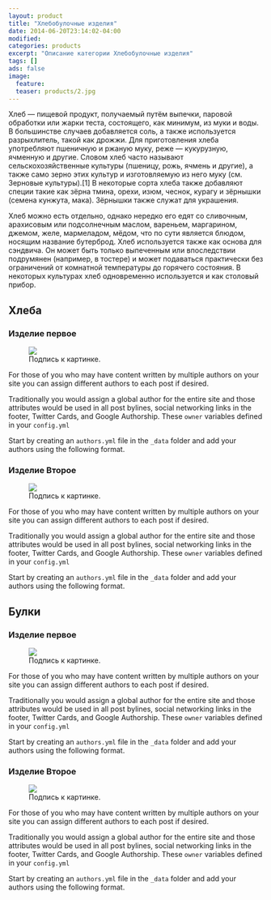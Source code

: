 ```yaml
---
layout: product
title: "Хлебобулочные изделия"
date: 2014-06-20T23:14:02-04:00
modified:
categories: products
excerpt: "Описание категории Хлебобулочные изделия"
tags: []
ads: false
image:
  feature:
  teaser: products/2.jpg
---
```



Хлеб — пищевой продукт, получаемый путём выпечки, паровой обработки или жарки теста, состоящего, как минимум, из муки и воды. В большинстве случаев добавляется соль, а также используется разрыхлитель, такой как дрожжи. Для приготовления хлеба употребляют пшеничную и ржаную муку, реже — кукурузную, ячменную и другие. Словом хлеб часто называют сельскохозяйственные культуры (пшеницу, рожь, ячмень и другие), а также само зерно этих культур и изготовляемую из него муку (см. Зерновые культуры).[1] В некоторые сорта хлеба также добавляют специи такие как зёрна тмина, орехи, изюм, чеснок, курагу и зёрнышки (семена кунжута, мака). Зёрнышки также служат для украшения.

Хлеб можно есть отдельно, однако нередко его едят со сливочным, арахисовым или подсолнечным маслом, вареньем, маргарином, джемом, желе, мармеладом, мёдом, что по сути является блюдом, носящим название бутерброд. Хлеб используется также как основа для сэндвича. Он может быть только выпеченным или впоследствии подрумянен (например, в тостере) и может подаваться практически без ограничений от комнатной температуры до горячего состояния. В некоторых культурах хлеб одновременно используется и как столовый прибор.


## Хлеба

### Изделие первое

<figure>
	<a href="http://placehold.it/900x450.gif"><img src="http://placehold.it/900x450.gif"></a>
	<figcaption>Подпись к картинке.</figcaption>
</figure>


For those of you who may have content written by multiple authors on your site you can assign different authors to each post if desired.

Traditionally you would assign a global author for the entire site and those attributes would be used in all post bylines, social networking links in the footer, Twitter Cards, and Google Authorship. These `owner` variables defined in your `config.yml`

Start by creating an `authors.yml` file in the `_data` folder and add your authors using the following format.

### Изделие Второе

<figure>
	<a href="http://placehold.it/900x450.gif"><img src="http://placehold.it/900x450.gif"></a>
	<figcaption>Подпись к картинке.</figcaption>
</figure>


For those of you who may have content written by multiple authors on your site you can assign different authors to each post if desired.

Traditionally you would assign a global author for the entire site and those attributes would be used in all post bylines, social networking links in the footer, Twitter Cards, and Google Authorship. These `owner` variables defined in your `config.yml`

Start by creating an `authors.yml` file in the `_data` folder and add your authors using the following format.

## Булки

### Изделие первое

<figure>
	<a href="http://placehold.it/900x450.gif"><img src="http://placehold.it/900x450.gif"></a>
	<figcaption>Подпись к картинке.</figcaption>
</figure>


For those of you who may have content written by multiple authors on your site you can assign different authors to each post if desired.

Traditionally you would assign a global author for the entire site and those attributes would be used in all post bylines, social networking links in the footer, Twitter Cards, and Google Authorship. These `owner` variables defined in your `config.yml`

Start by creating an `authors.yml` file in the `_data` folder and add your authors using the following format.

### Изделие Второе

<figure>
	<a href="http://placehold.it/900x450.gif"><img src="http://placehold.it/900x450.gif"></a>
	<figcaption>Подпись к картинке.</figcaption>
</figure>


For those of you who may have content written by multiple authors on your site you can assign different authors to each post if desired.

Traditionally you would assign a global author for the entire site and those attributes would be used in all post bylines, social networking links in the footer, Twitter Cards, and Google Authorship. These `owner` variables defined in your `config.yml`

Start by creating an `authors.yml` file in the `_data` folder and add your authors using the following format.

